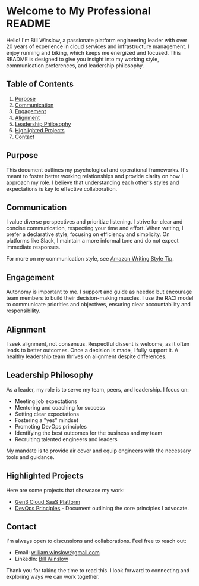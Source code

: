 # Welcome to My Professional README

Hello! I'm Bill Winslow, a passionate platform engineering leader with over 20 years of experience in cloud services and infrastructure management. I enjoy running and biking, which keeps me energized and focused. This README is designed to give you insight into my working style, communication preferences, and leadership philosophy.

## Table of Contents
1. [Purpose](#purpose)
2. [Communication](#communication)
3. [Engagement](#engagement)
4. [Alignment](#alignment)
5. [Leadership Philosophy](#leadership-philosophy)
6. [Highlighted Projects](#highlighted-projects)
7. [Contact](#contact)

## Purpose

This document outlines my psychological and operational frameworks. It's meant to foster better working relationships and provide clarity on how I approach my role. I believe that understanding each other's styles and expectations is key to effective collaboration.

## Communication

I value diverse perspectives and prioritize listening. I strive for clear and concise communication, respecting your time and effort. When writing, I prefer a declarative style, focusing on efficiency and simplicity. On platforms like Slack, I maintain a more informal tone and do not expect immediate responses.

For more on my communication style, see [Amazon Writing Style Tip](https://medium.com/fact-of-the-day-1/amazon-writing-style-tip-a349b4bd3839).

## Engagement

Autonomy is important to me. I support and guide as needed but encourage team members to build their decision-making muscles. I use the RACI model to communicate priorities and objectives, ensuring clear accountability and responsibility.

## Alignment

I seek alignment, not consensus. Respectful dissent is welcome, as it often leads to better outcomes. Once a decision is made, I fully support it. A healthy leadership team thrives on alignment despite differences.

## Leadership Philosophy

As a leader, my role is to serve my team, peers, and leadership. I focus on:
- Meeting job expectations
- Mentoring and coaching for success
- Setting clear expectations
- Fostering a "yes" mindset
- Promoting DevOps principles
- Identifying the best outcomes for the business and my team
- Recruiting talented engineers and leaders

My mandate is to provide air cover and equip engineers with the necessary tools and guidance.

## Highlighted Projects

Here are some projects that showcase my work:
- [Gen3 Cloud SaaS Platform](https://github.com/uc-cdis/cloud-automation/blob/master/doc/terraform/commonsOverview.md) 
- [DevOps Principles](DevOps-principles.md) - Document outlining the core principles I advocate.

## Contact

I'm always open to discussions and collaborations. Feel free to reach out:
- Email: [william.winslow@gmail.com](mailto:william.winslow@gmail.com)
- LinkedIn: [Bill Winslow](https://www.linkedin.com/in/wwinslow)

Thank you for taking the time to read this. I look forward to connecting and exploring ways we can work together.
